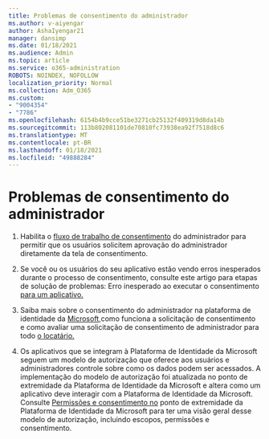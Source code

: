 ```yaml
---
title: Problemas de consentimento do administrador
ms.author: v-aiyengar
author: AshaIyengar21
manager: dansimp
ms.date: 01/18/2021
ms.audience: Admin
ms.topic: article
ms.service: o365-administration
ROBOTS: NOINDEX, NOFOLLOW
localization_priority: Normal
ms.collection: Adm_O365
ms.custom:
- "9004354"
- "7786"
ms.openlocfilehash: 6154b4b9cce51be3271cb25132f409319d8da14b
ms.sourcegitcommit: 113b802081101de70810fc73938ea92f7518d8c6
ms.translationtype: MT
ms.contentlocale: pt-BR
ms.lasthandoff: 01/18/2021
ms.locfileid: "49888284"
---
```

# <a name="admin-consent-issues"></a>Problemas de consentimento do administrador

1. Habilita o [fluxo de trabalho de consentimento](https://docs.microsoft.com/azure/active-directory/manage-apps/configure-admin-consent-workflow) do administrador para permitir que os usuários solicitem aprovação do administrador diretamente da tela de consentimento.

1. Se você ou os usuários do seu aplicativo estão vendo erros inesperados durante o processo de consentimento, consulte este artigo para etapas de solução de problemas: Erro inesperado ao executar o consentimento [para um aplicativo.](https://docs.microsoft.com/azure/active-directory/manage-apps/application-sign-in-unexpected-user-consent-error)

1. Saiba mais sobre o consentimento do administrador [](https://docs.microsoft.com/azure/active-directory/develop/v2-admin-consent) na plataforma de identidade da [Microsoft,](https://docs.microsoft.com/azure/active-directory/develop/v2-admin-consent)como funciona a solicitação de consentimento e como avaliar uma solicitação de consentimento de administrador para todo [o locatário.](https://docs.microsoft.com/azure/active-directory/manage-apps/manage-consent-requests#evaluating-a-request-for-tenant-wide-admin-consent)

1. Os aplicativos que se integram à Plataforma de Identidade da Microsoft seguem um modelo de autorização que oferece aos usuários e administradores controle sobre como os dados podem ser acessados. A implementação do modelo de autorização foi atualizada no ponto de extremidade da Plataforma de Identidade da Microsoft e altera como um aplicativo deve interagir com a Plataforma de Identidade da Microsoft. Consulte [Permissões e consentimento no](https://docs.microsoft.com/azure/active-directory/manage-apps/manage-consent-requests#evaluating-a-request-for-tenant-wide-admin-consent) ponto de extremidade da Plataforma de Identidade da Microsoft para ter uma visão geral desse modelo de autorização, incluindo escopos, permissões e consentimento.